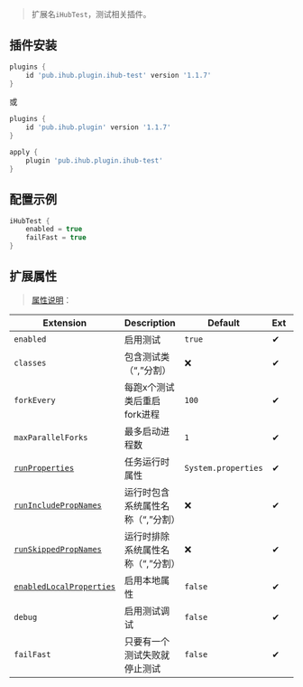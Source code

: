 > 扩展名`iHubTest`，测试相关插件。

## 插件安装

```groovy
plugins {
    id 'pub.ihub.plugin.ihub-test' version '1.1.7'
}
```

或

```groovy
plugins {
    id 'pub.ihub.plugin' version '1.1.7'
}

apply {
    plugin 'pub.ihub.plugin.ihub-test'
}
```

## 配置示例

```groovy
iHubTest {
    enabled = true
    failFast = true
}
```

## 扩展属性

> [属性说明](/explanation?id=属性配置说明)：

| Extension | Description | Default | Ext | Prj | Sys | Env |
| --------- | ----------- | ------- | --- | ------- | ------ | --- |
| `enabled` | 启用测试 | `true` | ✔ | ✔ | ✔ | ❌ |
| `classes` | 包含测试类（“,”分割） | ❌ | ✔ | ✔ | ✔ | ❌ |
| `forkEvery` | 每跑x个测试类后重启fork进程 | `100` | ✔ | ✔ | ✔ | ❌ |
| `maxParallelForks` | 最多启动进程数 | `1` | ✔ | ✔ | ✔ | ❌ |
| [`runProperties`](/explanation?id=runproperties) | 任务运行时属性 | `System.properties` | ✔ | ❌ | ❌ | ❌ |
| [`runIncludePropNames`](/explanation?id=runincludepropnames) | 运行时包含系统属性名称（“,”分割） | ❌ | ✔ | ✔ | ✔ | ❌ |
| [`runSkippedPropNames`](/explanation?id=runskippedpropnames) | 运行时排除系统属性名称（“,”分割） | ❌ | ✔ | ✔ | ✔ | ❌ |
| [`enabledLocalProperties`](/explanation?id=enabledlocalproperties) | 启用本地属性 | `false` | ✔ | ✔ | ❌ | ❌ |
| `debug` | 启用测试调试 | `false` | ✔ | ✔ | ✔ | ❌ |
| `failFast` | 只要有一个测试失败就停止测试 | `false` | ✔ | ✔ | ✔ | ❌ |